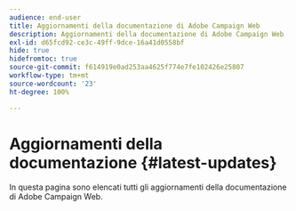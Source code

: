 ```yaml
---
audience: end-user
title: Aggiornamenti della documentazione di Adobe Campaign Web
description: Aggiornamenti della documentazione di Adobe Campaign Web
exl-id: d65fcd92-ce3c-49ff-9dce-16a41d0558bf
hide: true
hidefromtoc: true
source-git-commit: f614919e0ad253aa4625f774e7fe102426e25807
workflow-type: tm+mt
source-wordcount: '23'
ht-degree: 100%

---
```


# Aggiornamenti della documentazione {#latest-updates}

In questa pagina sono elencati tutti gli aggiornamenti della documentazione di Adobe Campaign Web.
